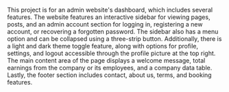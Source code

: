 This project is for an admin website's dashboard, which includes several features. The website features an interactive sidebar for viewing pages, posts, and an admin account section for logging in, registering a new account, or recovering a forgotten password. The sidebar also has a menu option and can be collapsed using a three-strip button. Additionally, there is a light and dark theme toggle feature, along with options for profile, settings, and logout accessible through the profile picture at the top right. The main content area of the page displays a welcome message, total earnings from the company or its employees, and a company data table. Lastly, the footer section includes contact, about us, terms, and booking features.
